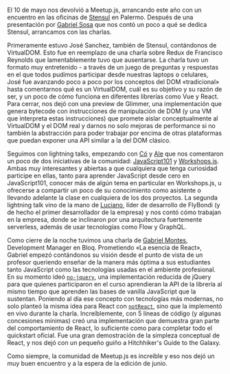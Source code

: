 El 10 de mayo nos devolvió a Meetup.js, arrancando este año con un encuentro en las oficinas de [Stensul](https://stensul.com/) en Palermo. Después de una presentación por [Gabriel Sosa](https://twitter.com/pendexgabo) que nos contó un poco a qué se dedica Stensul, arrancamos con las charlas.

Primeramente estuvo José Sanchez, también de Stensul, contándonos de VirtualDOM. Esto fue en reemplazo de una charla sobre Redux de Francisco Reynolds que lamentablemente tuvo que ausentarse. La charla tuvo un formato muy entretenido - a través de un juego de preguntas y respuestas en el que todos pudimos participar desde nuestras laptops o celulares, José fue avanzando poco a poco por los conceptos del DOM «tradicional» hasta comentarnos qué es un VirtualDOM, cuál es su objetivo y su razón de ser, y un poco de cómo funciona en diferentes librerías como Vue y React. Para cerrar, nos dejó con una preview de Glimmer, una implementación que genera bytecode con instrucciones de manipulación de DOM (y una VM que interpreta estas instrucciones) que promete aislar conceptualmente al VirtualDOM y el DOM real y darnos no solo mejoras de performance si no también la abstracción para poder trabajar por encima de otras plataformas que puedan exponer una API similar a la del DOM clásico.

Seguimos con lightning talks, empezando con [Có](https://twitter.com/co_constanza) y [Ale](https://twitter.com/alekrumkamp) que nos comentaron un poco de dos iniciativas de la comunidad: [JavaScript101](https://twitter.com/javascript_101) y [Workshops.js](https://twitter.com/workshopsjs). Ambas muy interesantes y abiertas a que cualquiera que tenga curiosidad participe en ellas, tanto para aprender JavaScript desde cero en JavaScript101, conocer más de algún tema en particular en Workshops.js, u ofrecerse a compartir un poco de su conocimiento como asistente o llevando adelante la clase en cualquiera de los dos proyectos. La segunda lightning talk vino de la mano de [Luciano](https://twitter.com/lfantone), líder de desarrollo de FlyBondi (y de hecho el primer desarrollador de la empresa) y nos contó cómo trabajan en la empresa, donde se inclinaron por una arquitectura fuertemente serverless, además de usar tecnologías como Flow y GraphQL.

Como cierre de la noche tuvimos una charla de [Gabriel Montes](https://twitter.com/gab_montes), Development Manager en Bloq. Prometiendo «La esencia de React», Gabriel empezó contándonos su visión desde el punto de vista de un profesor queriendo enseñar de la manera más óptima a sus estudiantes tanto JavaScript como las tecnologías usadas en el ambiente profesional. En su momento ideó [`no-jquery`](https://gist.github.com/gabmontes/535a7b3b059b2a301a55b43e90ee0101), una implementación reducida de jQuery para que quienes participaron en el curso aprendieran la API de la librería al mismo tiempo que aprenden las bases de vanilla JavaScript que la sustentan. Poniendo al día ese concepto con tecnologías más modernas, no solo planteó la misma idea para React con [`notReact`](https://github.com/gabmontes/exploring-not-react), sino que la implementó en vivo durante la charla. Increíblemente, con 5 líneas de código (y algunas concesiones mínimas) creó una implementación que demuestra gran parte del comportamiento de React, lo suficiente como para completar todo el quickstart oficial. Fue una gran demostración de la simpleza conceptual de React, y nos dejó con un pequeño guiño a Hitchhiker's Guide to the Galaxy.

Como siempre, la comunidad de Meetup.js es increíble y eso nos dejó un muy buen encuentro y a la espera de la edición de junio.
